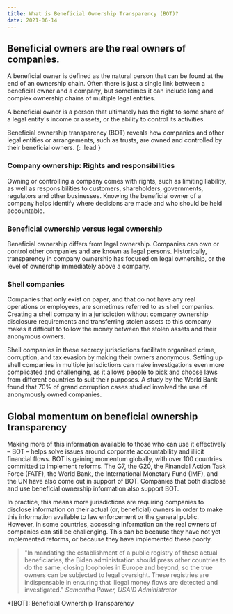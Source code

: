 ```yaml
---
title: What is Beneficial Ownership Transparency (BOT)?
date: 2021-06-14
---
```


## Beneficial owners are the real owners of companies.

A beneficial owner is defined as the natural person that can be found at the end of an ownership chain. Often there is just a single link between a beneficial owner and a company, but sometimes it can include long and complex ownership chains of multiple legal entities.

A beneficial owner is a person that ultimately has the right to some share of a legal entity's income or assets, or the ability to control its activities.

Beneficial ownership transparency (BOT) reveals how companies and other legal entities or arrangements, such as trusts, are owned and controlled by their beneficial owners.
{: .lead }

### Company ownership: Rights and responsibilities

Owning or controlling a company comes with rights, such as limiting liability, as well as responsibilities to customers, shareholders, governments, regulators and other businesses. Knowing the beneficial owner of a company helps identify where decisions are made and who should be held accountable.

### Beneficial ownership versus legal ownership

Beneficial ownership differs from legal ownership. Companies can own or control other companies and are known as legal persons. Historically, transparency in company ownership has focused on legal ownership, or the level of ownership immediately above a company.

### Shell companies

Companies that only exist on paper, and that do not have any real operations or employees, are sometimes referred to as shell companies. Creating a shell company in a jurisdiction without company ownership disclosure requirements and transferring stolen assets to this company makes it difficult to follow the money between the stolen assets and their anonymous owners.

Shell companies in these secrecy jurisdictions facilitate organised crime, corruption, and tax evasion by making their owners anonymous. Setting up shell companies in multiple jurisdictions can make investigations even more complicated and challenging, as it allows people to pick and choose laws from different countries to suit their purposes. A study by the World Bank found that 70% of grand corruption cases studied involved the use of anonymously owned companies.

## Global momentum on beneficial ownership transparency

Making more of this information available to those who can use it effectively – BOT – helps solve issues around corporate accountability and illicit financial flows. BOT is gaining momentum globally, with over 100 countries committed to implement reforms. The G7, the G20, the Financial Action Task Force (FATF), the World Bank, the International Monetary Fund (IMF), and the UN have also come out in support of BOT. Companies that both disclose and use beneficial ownership information also support BOT.

In practice, this means more jurisdictions are requiring companies to disclose information on their actual (or, beneficial) owners in order to make this information available to law enforcement or the general public. However, in some countries, accessing information on the real owners of companies can still be challenging. This can be because they have not yet implemented reforms, or because they have implemented these poorly.

> "In mandating the establishment of a public registry of these actual beneficiaries, the Biden administration should press other countries to do the same, closing loopholes in Europe and beyond, so the true owners can be subjected to legal oversight. These registries are indispensable in ensuring that illegal money flows are detected and investigated."
> <cite>Samantha Power, USAID Administrator</cite>

*[BOT]: Beneficial Ownership Transparency